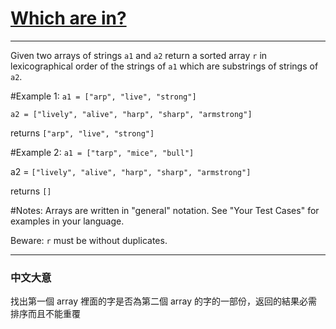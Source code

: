 # [Which are in?](https://www.codewars.com/kata/550554fd08b86f84fe000a58)

---

Given two arrays of strings `a1` and `a2` return a sorted array `r` in lexicographical order of the strings of `a1` which are substrings of strings of `a2`.

#Example 1: `a1 = ["arp", "live", "strong"]`

`a2 = ["lively", "alive", "harp", "sharp", "armstrong"]`

returns `["arp", "live", "strong"]`

#Example 2: `a1 = ["tarp", "mice", "bull"]`

a2 = `["lively", "alive", "harp", "sharp", "armstrong"]`

returns `[]`

#Notes: Arrays are written in "general" notation. See "Your Test Cases" for examples in your language.

Beware: `r` must be without duplicates.

---

### 中文大意

找出第一個 array 裡面的字是否為第二個 array 的字的一部份，返回的結果必需排序而且不能重覆
